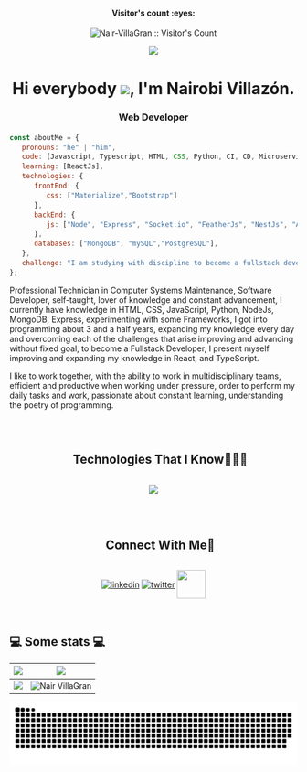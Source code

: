 <h4 align="center">Visitor's count :eyes:</h4>
<p align="center"><img src="https://profile-counter.glitch.me/{Nair-VillaGran}/count.svg" alt="Nair-VillaGran :: Visitor's Count" /></p>
<p align="center"><img src="https://i.imgur.com/A6bWGFl.gif"/></p>
<h1 align="center">Hi everybody <img src="https://github.com/sudnyeshtalekar/sudnyeshtalekar/blob/master/Assets/Hi.gif" width="30px">, I'm Nairobi Villazón.</h1>
<h3 align="center">Web Developer</h3>

```javascript
const aboutMe = {
   pronouns: "he" | "him",
   code: [Javascript, Typescript, HTML, CSS, Python, CI, CD, Microservices, SQL, Node.js],
   learning: [ReactJs],
   technologies: {
      frontEnd: {
         css: ["Materialize","Bootstrap"]
      },
      backEnd: {
         js: ["Node", "Express", "Socket.io", "FeatherJs", "NestJs", "AWS"],
      },
      databases: ["MongoDB", "mySQL","PostgreSQL"],
   },
   challenge: "I am studying with discipline to become a fullstack developer.",
};
```
Professional Technician in Computer Systems Maintenance, Software Developer, self-taught, lover of knowledge and constant advancement, I currently have knowledge in HTML, CSS, JavaScript, Python, NodeJs, MongoDB, Express, experimenting with some Frameworks, I got into programming about 3 and a half years, expanding my knowledge every day and overcoming each of the challenges that arise improving and advancing without fixed goal, to become a Fullstack Developer, I present myself improving and expanding my knowledge in React, and TypeScript.

I like to work together, with the ability to work in multidisciplinary teams, efficient and productive when working under pressure, order to perform my daily tasks and work, passionate about constant learning, understanding the poetry of programming.

<!---
<h2>Connect with me:</h2>
<em><b>I love connecting with different people</b> so if you want to say <b>hi, I'll be happy to meet you more!</b> :blush:</em>
<hr>

<p align="center">   
    <a href="https://www.linkedin.com/in/nairobi-villaz%C3%B3n-240440225/" alt="Linkedin"><img src="https://github.com/nitish-awasthi/nitish-awasthi/blob/master/174857.png" height="30" width="30"></a>
    <a href="#" alt="Instagram"><img src="https://github.com/nitish-awasthi/nitish-awasthi/blob/master/instagram-logo-png-transparent-background-hd-3.png" height="30" width="30"></a>
  <a href="#" alt="Twitter"><img src="https://github.com/nitish-awasthi/nitish-awasthi/blob/master/twitter.png" height="30" width="30"></a>    
    <a href="mailto:nvillazon2000@gmail.com" alt="Contact me"><img src="https://github.com/nitish-awasthi/nitish-awasthi/blob/master/gmail-512.webp" height="30" width="30"></a>
  </p>
  <hr>
  -->

<!---
<h2>Skills and Tools: </h2>
<p align="left">
	<img style="margin: auto;" src="https://raw.githubusercontent.com/sachinverma53121/sachinverma53121/master/icons/html5.png" alt=html5 width="60" height="60"/> 
	<img style="margin: auto;" src="https://raw.githubusercontent.com/sachinverma53121/sachinverma53121/master/icons/css3.png" alt=css3 width="60" height="60"/> 
	<img style="margin: auto;" src="https://raw.githubusercontent.com/sachinverma53121/sachinverma53121/master/icons/bootstrap.png" alt=bootstrap width="60" height="60"/>
  <img style="margin: auto;" src="https://raw.githubusercontent.com/sachinverma53121/sachinverma53121/master/icons/js.png" alt=javascript width="60" height="60"/>
	<img style="margin: auto;" src="https://raw.githubusercontent.com/sachinverma53121/sachinverma53121/master/icons/babel.png" alt=babel width="60" height="60"/>
<img style="margin: auto;" src="https://raw.githubusercontent.com/sachinverma53121/sachinverma53121/master/icons/node.png" alt=nodejs width="60" height="60"/>
  <img style="margin: auto;" src="https://raw.githubusercontent.com/sachinverma53121/sachinverma53121/master/icons/mongo.png" alt=mongodb width="60" height="60"/> 
	<img style="margin: auto;" src="https://raw.githubusercontent.com/sachinverma53121/sachinverma53121/master/icons/mysql.png" alt=mysql width="60" height="60"/> 
  <img style="margin: auto;" src="https://raw.githubusercontent.com/sachinverma53121/sachinverma53121/master/icons/npm.png" alt=npm width="60" height="60"/>
  <img style="margin: auto;" src="https://raw.githubusercontent.com/sachinverma53121/sachinverma53121/master/icons/express.png" alt=express width="60" height="60"/>
	<img style="margin: auto;" src="https://raw.githubusercontent.com/sachinverma53121/sachinverma53121/master/icons/react.png" alt=react width="60" height="60"/> 
  <!--<img style="margin: auto;" src="https://raw.githubusercontent.com/sachinverma53121/sachinverma53121/master/icons/redux.png" alt=redux width="60" height="60"/>
  <img style="margin: auto;" src="https://raw.githubusercontent.com/sachinverma53121/sachinverma53121/master/icons/git.png" alt=git width="60" height="60"/>
  <img style="margin: auto;" src="https://raw.githubusercontent.com/sachinverma53121/sachinverma53121/master/icons/github.png" alt=github width="60" height="60"/>
  <img style="margin: auto;" src="https://raw.githubusercontent.com/sachinverma53121/sachinverma53121/master/icons/heroku.png" alt=heroku width="60" height="60"/>
-->

  <!--h1 without bottom border-->

  </br>
<div id="user-content-toc">
  <ul align="center">
    <summary><h2 style="display: inline-block">Technologies That I Know👨🏻‍💻</h2></summary>
  </ul>
</div>
<!--tech stack icons-->
<p align="center">
  <a href="https://skillicons.dev">
    <img src="https://skillicons.dev/icons?i=git,aws,bootstrap,css,discord,docker,dynamodb,express,figma,firebase,github,html,java,js,linux,md,mongodb,mysql,nestjs,nodejs,postman,py,react,redux,tailwind,ts,vscode&perline=14" />
  </a>
</p>

</br>

<!-- Connect with me -->
<!--h2 without bottom border-->
<div id="user-content-toc">
  <ul align="center">
    <summary><h2 style="display: inline-block">Connect With Me🤝</h2></summary>
  </ul>
</div>

<!--icons and links-->
<p align="center">
<a href="https://www.linkedin.com/in/nairobi-villazón-web-developer-240440225" target="blank"><img align="center" src="https://user-images.githubusercontent.com/88904952/234979284-68c11d7f-1acc-4f0c-ac78-044e1037d7b0.png" alt="linkedin" height="50" width="50" /></a>
<a href="https://twitter.com/NairCodeVG" target="blank"><img align="center" src="https://user-images.githubusercontent.com/88904952/234980676-61bfb021-ecc8-48f7-88e6-34c1b06c4a58.png" alt="twitter" height="50" width="50" /></a> 
<a href="mailto:nvillazon2000@gmail.com" alt="Contact me"><img align="center" src="https://github.com/nitish-awasthi/nitish-awasthi/blob/master/gmail-512.webp" height="50" width="50"></a>
</p>

</br>

<h2>💻 Some stats 💻</h2> 
<!---
<> <p align="right">
<> <img align="left" src="https://github-readme-stats.vercel.app/api?username=Nair-VillaGran&theme=tokyonight&show_icons=true" />
<> <img  float="right" src="https://github-readme-stats.vercel.app/api/top-langs/?username=Nair-VillaGran&theme=tokyonight&show_icons=true" />
-->
 
 
<img src="https://github-readme-stats.vercel.app/api?username=Nair-VillaGran&&show_icons=true&count_private=true&theme=github_dark">|<img src="https://github-readme-streak-stats.herokuapp.com/?user=Nair-VillaGran&theme=blueberry_duo"/>
|---|---|
<img src="https://github-readme-stats.vercel.app/api/top-langs/?username=Nair-VillaGran&layout=compact&theme=github_dark"/>|<img src="https://github-profile-summary-cards.vercel.app/api/cards/profile-details?username=Nair-VillaGran&theme=tokyonight&hide_border=true"  width="520" alt="Nair VillaGran"/>

</p>

<!--- snake -->
<div align="center">
  <img  src="https://github.com/1999AZZAR/1999AZZAR/blob/main/resources/img/grid-snake.svg"
       alt="snake" /></a>
</div>
